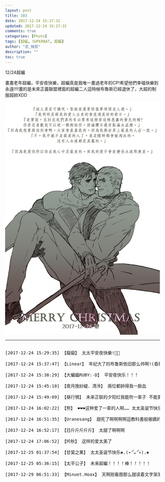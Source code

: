 ```yaml
---
layout: post
title: 103
date: 2017-12-24 15:17:31
updated: 2017-12-24 15:17:31
comments: true
categories: [Photo]
tags: [超蝠, SUPERBAT, 超蝙]
author: "恋_独哲"
description: ""
toc: true
---
```


<p>12/24超蝙</p> 
<p>畫畫老年超蝙，平安夜快樂，超蝙真是我唯一畫過老年的CP!希望他們幸福快樂到永遠!!!!畫的是未來正義聯盟裡面的超蝙二人這時候布魯斯已經退休了，大超的制服超帥XDD<br /></p>

![](https://raw.githubusercontent.com/alicewish/maple50821/master/img_YW5MWVN1NEpoZFc3Rmk3c3NJN0hIbDYxcHMxMHBma3BwQXFJS25GanRGQy91ZVFtaUhDMlV3PT0.jpg)

---

<pre>

[2017-12-24 15:29:35] 【癡癡】 太太平安夜快樂!🎄🔔

[2017-12-24 15:37:47] 【Linear】 年纪大了的布鲁斯依旧那么帅啊!(昏厥)

[2017-12-24 15:38:29] 【大蝙蝠RUBY:-D】 平安夜快乐！！！

[2017-12-24 15:45:10] 【夜月挽紗緹．清泠】 兩位都帥得我一臉血

[2017-12-24 15:49:09] 【昼行鴞】 未来正联的夕阳红我能吹一辈子 不能更加美好了………………❤️太太平安夜及圣诞快乐！！！！！

[2017-12-24 16:02:22] 【熊】 ❤❤❤这种爱了一辈的人啊…… 太太圣诞节快乐🎄🎄🎄🎄

[2017-12-24 16:51:35] 【Uranesang】 甜死了啊啊啊啊這教科書般傲嬌的老爺！！

[2017-12-24 16:52:17] 【日斤斤斤斤斤】 太甜了啊啊啊

[2017-12-24 17:06:52] 【吟秋】 这样的爱太美了

[2017-12-25 01:37:54] 【甘棠之果】 太太圣诞节快乐✺◟(∗❛ัᴗ❛ั∗)◞✺

[2017-12-25 05:36:15] 【太平公子】 未来超蝙！！！！棒！！！！！

[2017-12-29 06:51:33] 【Minuet.Hoax】 天啊刚看图那么甜读着文字渐渐就… 不过圣诞快乐！他们一直那么好。

</pre>
